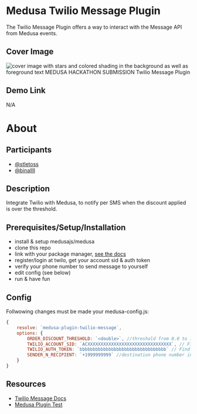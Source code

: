 # Medusa Twilio Message Plugin

The Twilio Message Plugin offers a way to interact with the Message API from Medusa events.

## Cover Image
![cover image with stars and colored shading in the background as well as foreground text MEDUSA HACKATHON SUBMISSION Twilio Message Plugin](https://user-images.githubusercontent.com/116348315/197195527-6768341b-f51f-4f17-bdce-aa36bee253ed.png)

## Demo Link
N/A

# About

## Participants
 - [@stletoss](https://github.com/stletoss)
 - [@binallll](https://github.com/binallll)

## Description
Integrate Twilio with Medusa, to notify per SMS when the discount applied is over the threshold.

## Prerequisites/Setup/Installation
 - install & setup medusajs/medusa
 - clone this repo
 - link with your package manager, [see the docs](https://docs.medusajs.com/advanced/backend/plugins/create/#test-your-plugin)
 - register/login at twilo, get your account sid & auth token
 - verify your phone number to send message to yourself
 - edit config (see below)
 - run & have fun

## Config
Follwowing changes must be made your medusa-config.js:
```js
{
	resolve: `medusa-plugin-twilio-message`,
	options: {
		ORDER_DISCOUNT_THRESHOLD: `<double>`, //threshold from 0.0 to 1.0
		TWILIO_ACCOUNT_SID: `ACXXXXXXXXXXXXXXXXXXXXXXXXXXXXXXXX`, // Find your Account SID at twilio.com/console
		TWILIO_AUTH_TOKEN: `bbbbbbbbbbbbbbbbbbbbbbbbbbbbbbbbb` // Find your Auth Token at twilio.com/console
		SENDER_N_RECIPIENT: `+1999999999` //destination phone number in E.164 format
	}
}
```

## Resources
 - [Twilio Message Docs](https://www.twilio.com/docs/sms/api/message-resource#create-a-message-resource)
 - [Medusa Plugin Test](https://docs.medusajs.com/advanced/backend/plugins/create/#test-your-plugin)
